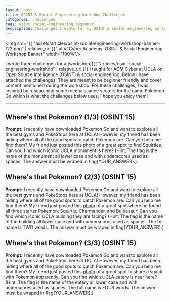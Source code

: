 ```yaml
---
layout: post
title: OSINT & Social Engineering Workshop Challenges
categories: challenges
tags: osint social-engineering beginner
description: Challenges I wrote for my OSINT & social engineering workshop for ACM Cyber at UCLA.
---
```


<img src="{{ "assets/articles/osint-social-engineering-workshop-banner-f22.png" | relative_url }}" alt="Cyber Academy: OSINT & Social Engineering Workshop Banner" width="100%"/>

I wrote three challenges for a [workshop]({{ "articles/osint-social-engineering-workshop" | relative_url }}) I taught for ACM Cyber at UCLA on Open Source Intelligence (OSINT) & social engineering. Below I have attached the challenges. They are meant to be beginner friendly and cover content mentioned during the workshop. For these challenges, I was inspired by researching some reconaissance vectors for the game Pokemon Go which is what the challenges below uses. I hope you enjoy them!

---

## Where's that Pokemon? (1/3) (OSINT 15)
**Prompt:** I recently have downloaded Pokemon Go and want to explore all the best gyms and PokeStops here at UCLA! However, my friend has been hiding where all of the good spots to catch Pokemon are. Can you help me find them? My friend just posted this [photo](https://github.com/bliutech/cyber-tower/raw/main/challenges/cyber-academy-f22/wheres-that-pokemon-1/pokemon-1.jpg) of a great spot to find Squirtles. Can you find which iconic UCLA monument is here? (Hint: The flag is the name of the monument all lower case and with underscores used as spaces. The answer must be wraped in flag{YOUR_ANSWER}.)

## Where's that Pokemon? (2/3) (OSINT 15)
**Prompt:** I recently have downloaded Pokemon Go and want to explore all the best gyms and PokeStops here at UCLA! However, my friend has been hiding where all of the good spots to catch Pokemon are. Can you help me find them?
My friend just posted this [photo](https://github.com/bliutech/cyber-tower/raw/main/challenges/cyber-academy-f22/wheres-that-pokemon-2/pokemon-2.jpg) of a great spot where he found all three starter Pokemon: Squirtle, Charmander, and Bulbasaur! Can you find which iconic UCLA building they are facing? (Hint: The flag is the name of the building all lower case and with underscores used as spaces. The full name is TWO words. The answer must be wraped in flag{YOUR_ANSWER}.)

## Where's that Pokemon? (3/3) (OSINT 15)
**Prompt:** I recently have downloaded Pokemon Go and want to explore all the best gyms and PokeStops here at UCLA! However, my friend has been hiding where all of the good spots to catch Pokemon are. Can you help me find them?
My friend just posted this [photo](https://github.com/bliutech/cyber-tower/raw/main/challenges/cyber-academy-f22/wheres-that-pokemon-3/pokemon-3.jpg) of a great spot to share a snack with Pokemon apparently. Can you find which UCLA eatery is near here? (Hint: The flag is the name of the eatery all lower case and with underscores used as spaces. The full name is FOUR words. The answer must be wraped in flag{YOUR_ANSWER}.)
